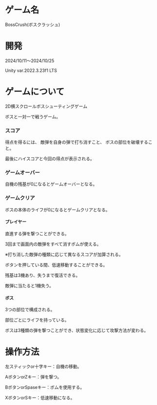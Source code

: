 # ゲーム名
BossCrush(ボスクラッシュ)

# 開発
2024/10/11～2024/10/25

Unity var.2022.3.23f1 LTS

# ゲームについて
2D横スクロールボスシューティングゲーム

ボスと一対一で戦うゲーム。

### スコア
得点を得るには、
敵弾を自身の弾で打ち消すこと、
ボスの部位を破壊すること。

最後にハイスコアと今回の得点が表示される。

### ゲームオーバー
自機の残基が0になるとゲームオーバーとなる。
### ゲームクリア
ボスの本体のライフが0になるとゲームクリアとなる。

#### プレイヤー
直進する弾を撃つことができる。

3回まで画面内の敵弾をすべて消すボムが使える。

※打ち消した敵弾の種類に応じて異なるスコアが加算される。

ボタンを押している間、低速移動することができる。

残基は3機あり、失うまで復活できる。

敵弾に当たると1機失う。

#### ボス
3つの部位で構成される。

部位ごとにライフを持っている。

ボスは3種類の弾を撃つことができ、状態変化に応じて攻撃方法が変わる。

# 操作方法
左スティックor十字キー：自機の移動。

AボタンorZキー：弾を撃つ。

BボタンorSpaseキー：ボムを使用する。

XボタンorSキー：低速移動になる。
